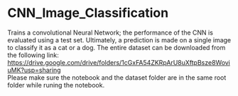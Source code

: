 # CNN_Image_Classification
Trains a convolutional Neural Network; the performance of the CNN is evaluated using a test set. Ultimately, a prediction is made on a single image to classify it as a cat or a dog.
The entire dataset can be downloaded from the following link:<br/>
https://drive.google.com/drive/folders/1cGxFA54ZKRpArU8uXftpBsze8WoviuMK?usp=sharing
<br/>Please make sure the notebook and the dataset folder are in the same root folder while runing the notebook.
